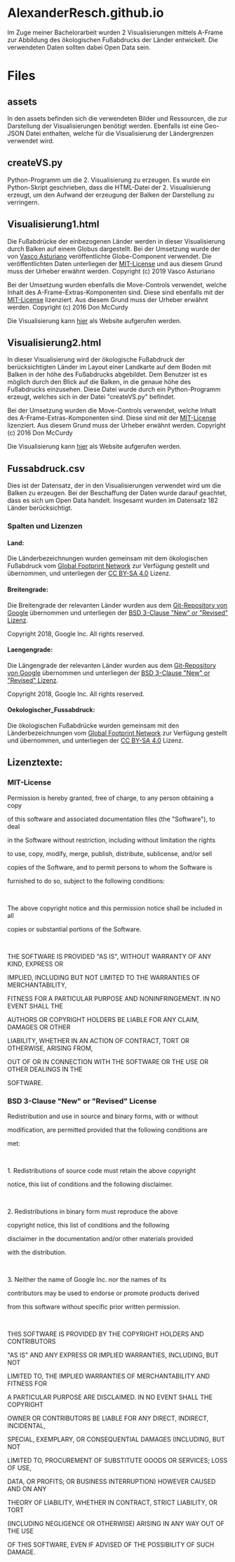 # AlexanderResch.github.io
<p>Im Zuge meiner Bachelorarbeit wurden 2 Visualisierungen mittels A-Frame zur Abbildung des ökologischen Fußabdrucks der Länder entwickelt. Die verwendeten Daten sollten dabei Open Data sein.</p>

<h1>Files</h1>
<h2>assets</h2>
<p>In den assets befinden sich die verwendeten Bilder und Ressourcen, die zur Darstellung der Visualisierungen benötigt werden. Ebenfalls ist eine Geo-JSON Datei enthalten, welche für die Visualisierung der Ländergrenzen verwendet wird.</p>

<h2>createVS.py</h2>
<p>Python-Programm um die 2. Visualisierung zu erzeugen. Es wurde ein Python-Skript geschrieben, dass die HTML-Datei der 2. Visualisierung erzeugt, um den Aufwand der erzeugung der Balken der Darstellung zu verringern.</p>

<h2>Visualisierung1.html</h2>
<p>Die Fußabdrücke der einbezogenen Länder werden in dieser Visualisierung durch Balken auf einem Globus dargestellt. Bei der Umsetzung wurde der von <a href="https://github.com/vasturiano/aframe-globe-component/tree/master">Vasco Asturiano</a> veröffentlichte Globe-Component verwendet. Die veröffentlichten Daten unterliegen der <a href="https://de.wikipedia.org/wiki/MIT-Lizenz">MIT-License</a> und aus diesem Grund muss der Urheber erwähnt werden. Copyright (c) 2019 Vasco Asturiano <p>
<p>Bei der Umsetzung wurden ebenfalls die Move-Controls verwendet, welche Inhalt des A-Frame-Extras-Komponenten sind. Diese sind ebenfalls mit der <a href="https://de.wikipedia.org/wiki/MIT-Lizenz">MIT-License</a> lizenziert. Aus diesem Grund muss der Urheber erwähnt werden. Copyright (c) 2016 Don McCurdy</p>
<p>Die Visualisierung kann <a href="https://alexanderresch.github.io/Visualisierung1.html">hier</a> als Website aufgerufen werden.</p>


<h2>Visualisierung2.html</h2>
<p>In dieser Visualisierung wird der ökologische Fußabdruck der berücksichtigten Länder im Layout einer Landkarte auf dem Boden mit Balken in der höhe des Fußabdrucks abgebildet. Dem Benutzer ist es möglich durch den Blick auf die Balken, in die genaue höhe des Fußabdrucks einzusehen. Diese Datei wurde durch ein Python-Programm erzeugt, welches sich in der Datei "createVS.py" befindet.</p>
<p>Bei der Umsetzung wurden die Move-Controls verwendet, welche Inhalt des A-Frame-Extras-Komponenten sind. Diese sind mit der <a href="https://de.wikipedia.org/wiki/MIT-Lizenz">MIT-License</a> lizenziert. Aus diesem Grund muss der Urheber erwähnt werden. Copyright (c) 2016 Don McCurdy</p>
<p>Die Visualisierung kann <a href="https://alexanderresch.github.io/Visualisierung2.html">hier</a> als Website aufgerufen werden.</p>


<h2>Fussabdruck.csv</h2>
<p>Dies ist der Datensatz, der in den Visualisierungen verwendet wird um die Balken zu erzeugen. Bei der Beschaffung der Daten wurde darauf geachtet, dass es sich um Open Data handelt. Insgesamt wurden im Datensatz 182 Länder berücksichtigt.</p>

<h3>Spalten und Lizenzen</h3>
<h4>Land:</h4>
<p>Die Länderbezeichnungen wurden gemeinsam mit dem ökologischen Fußabdruck vom <a href="https://data.footprintnetwork.org/#/">Global Footprint Network</a> zur Verfügung gestellt und übernommen, und unterliegen der <a href="https://creativecommons.org/licenses/by-sa/4.0/">CC BY-SA 4.0</a> Lizenz.</p>

<h4>Breitengrade:</h4>
<p>Die Breitengrade der relevanten Länder wurden aus dem <a href="https://github.com/google/dspl/blob/master/samples/google/canonical/countries.csv">Git-Repository von Google</a> übernommen und unterliegen der <a href="https://choosealicense.com/licenses/bsd-3-clause/">BSD 3-Clause "New" or "Revised" Lizenz</a>.</p>
<p>Copyright 2018, Google Inc. All rights reserved.</p>

<h4>Laengengrade:</h4>
<p>Die Längengrade der relevanten Länder wurden aus dem <a href="https://github.com/google/dspl/blob/master/samples/google/canonical/countries.csv">Git-Repository von Google</a> übernommen und unterliegen der <a href="https://choosealicense.com/licenses/bsd-3-clause/">BSD 3-Clause "New" or "Revised" Lizenz</a>.</p>
<p> Copyright 2018, Google Inc. All rights reserved.</p>

<h4>Oekologischer_Fussabdruck:</h4>
<p>Die ökologischen Fußabdrücke wurden gemeinsam mit den Länderbezeichnungen vom <a href="https://data.footprintnetwork.org/#/">Global Footprint Network</a> zur Verfügung gestellt und übernommen, und unterliegen der <a href="https://creativecommons.org/licenses/by-sa/4.0/">CC BY-SA 4.0</a> Lizenz.</p>


<h2>Lizenztexte:</h2>
<h3>MIT-License</h3>
<p>Permission is hereby granted, free of charge, to any person obtaining a copy</p>
<p>of this software and associated documentation files (the "Software"), to deal</p>
<p>in the Software without restriction, including without limitation the rights</p>
<p>to use, copy, modify, merge, publish, distribute, sublicense, and/or sell</p>
<p>copies of the Software, and to permit persons to whom the Software is</p>
<p>furnished to do so, subject to the following conditions:</p>
<p></br></p>
<p>The above copyright notice and this permission notice shall be included in all</p>
<p>copies or substantial portions of the Software.</p>
<p></br></p>
<p>THE SOFTWARE IS PROVIDED "AS IS", WITHOUT WARRANTY OF ANY KIND, EXPRESS OR</p>
<p>IMPLIED, INCLUDING BUT NOT LIMITED TO THE WARRANTIES OF MERCHANTABILITY,</p>
<p>FITNESS FOR A PARTICULAR PURPOSE AND NONINFRINGEMENT. IN NO EVENT SHALL THE</p>
<p>AUTHORS OR COPYRIGHT HOLDERS BE LIABLE FOR ANY CLAIM, DAMAGES OR OTHER</p>
<p>LIABILITY, WHETHER IN AN ACTION OF CONTRACT, TORT OR OTHERWISE, ARISING FROM,</p>
<p>OUT OF OR IN CONNECTION WITH THE SOFTWARE OR THE USE OR OTHER DEALINGS IN THE</p>
<p>SOFTWARE.</p>
<h3>BSD 3-Clause "New" or "Revised" License</h3>
<p>Redistribution and use in source and binary forms, with or without</p>
<p>modification, are permitted provided that the following conditions are</p>
<p>met:</p>
<p></br></p>
<p>   1. Redistributions of source code must retain the above copyright</p>
<p>      notice, this list of conditions and the following disclaimer.</p>
<p></br></p>
<p>   2. Redistributions in binary form must reproduce the above</p>
<p>      copyright notice, this list of conditions and the following</p>
<p>      disclaimer in the documentation and/or other materials provided</p>
<p>      with the distribution.</p>
<p></br></p>
<p>   3. Neither the name of Google Inc. nor the names of its</p>
<p>      contributors may be used to endorse or promote products derived</p>
<p>      from this software without specific prior written permission.</p>
<p></br></p>
<p>THIS SOFTWARE IS PROVIDED BY THE COPYRIGHT HOLDERS AND CONTRIBUTORS</p>
<p>"AS IS" AND ANY EXPRESS OR IMPLIED WARRANTIES, INCLUDING, BUT NOT</p>
<p>LIMITED TO, THE IMPLIED WARRANTIES OF MERCHANTABILITY AND FITNESS FOR</p>
<p>A PARTICULAR PURPOSE ARE DISCLAIMED. IN NO EVENT SHALL THE COPYRIGHT</p>
<p>OWNER OR CONTRIBUTORS BE LIABLE FOR ANY DIRECT, INDIRECT, INCIDENTAL,</p>
<p>SPECIAL, EXEMPLARY, OR CONSEQUENTIAL DAMAGES (INCLUDING, BUT NOT</p>
<p>LIMITED TO, PROCUREMENT OF SUBSTITUTE GOODS OR SERVICES; LOSS OF USE,</p>
<p>DATA, OR PROFITS; OR BUSINESS INTERRUPTION) HOWEVER CAUSED AND ON ANY</p>
<p>THEORY OF LIABILITY, WHETHER IN CONTRACT, STRICT LIABILITY, OR TORT</p>
<p>(INCLUDING NEGLIGENCE OR OTHERWISE) ARISING IN ANY WAY OUT OF THE USE</p>
<p>OF THIS SOFTWARE, EVEN IF ADVISED OF THE POSSIBILITY OF SUCH DAMAGE.</p>


